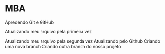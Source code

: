 # MBA

Apredendo Git e GitHub

Atualizando meu arquivo pela primeira vez

Atualizando meu arquivo pela segunda vez
Atualizando pelo Github
Criando uma nova branch
Criando outra branch do nosso projeto

